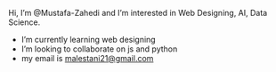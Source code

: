  Hi, I’m @Mustafa-Zahedi and I’m interested in Web Designing, AI, Data Science.
- I’m currently learning web designing
- I’m looking to collaborate on js and python
- my email is malestani21@gmail.com

<!---
Mustafa-Zahedi/Mustafa-Zahedi is a ✨ special ✨ repository because its `README.md` (this file) appears on your GitHub profile.
You can click the Preview link to take a look at your changes.
--->
